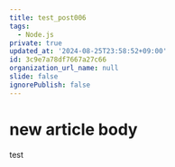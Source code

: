 ```yaml
---
title: test_post006
tags:
  - Node.js
private: true
updated_at: '2024-08-25T23:58:52+09:00'
id: 3c9e7a78df7667a27c66
organization_url_name: null
slide: false
ignorePublish: false
---
```

# new article body
test
